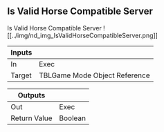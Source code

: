 ## Is Valid Horse Compatible Server
Is Valid Horse Compatible Server
![[../img/nd_img_IsValidHorseCompatibleServer.png]]

|Inputs||
|--|--|
| In | Exec |
| Target | TBLGame Mode Object Reference |

|Outputs||
|--|--|
| Out | Exec |
| Return Value | Boolean |

